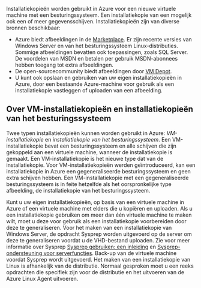 

Installatiekopieën worden gebruikt in Azure voor een nieuwe virtuele machine met een besturingssysteem. Een installatiekopie van een mogelijk ook een of meer gegevensschijven. Installatiekopieën zijn van diverse bronnen beschikbaar:

* Azure biedt afbeeldingen in de [Marketplace](https://azure.microsoft.com/gallery/virtual-machines/). Er zijn recente versies van Windows Server en van het besturingssysteem Linux-distributies. Sommige afbeeldingen bevatten ook toepassingen, zoals SQL Server. De voordelen van MSDN en betalen per gebruik MSDN-abonnees hebben toegang tot extra afbeeldingen.
* De open-sourcecommunity biedt afbeeldingen door [VM Depot](http://vmdepot.msopentech.com/List/Index).
* U kunt ook opslaan en gebruiken van uw eigen installatiekopieën in Azure, door een bestaande Azure-machine voor gebruik als een installatiekopie vastleggen of uploaden van een afbeelding.

## <a name="about-vm-images-and-os-images"></a>Over VM-installatiekopieën en installatiekopieën van het besturingssysteem
Twee typen installatiekopieën kunnen worden gebruikt in Azure: *VM-installatiekopie* en *installatiekopie van het besturingssysteem*. Een VM-installatiekopie bevat een besturingssysteem en alle schijven die zijn gekoppeld aan een virtuele machine, wanneer de installatiekopie is gemaakt. Een VM-installatiekopie is het nieuwe type dat van de installatiekopie. Voor VM-installatiekopieën werden geïntroduceerd, kan een installatiekopie in Azure een gegeneraliseerde besturingssysteem en geen extra schijven hebben. Een VM-installatiekopie met een gegeneraliseerde besturingssysteem is in feite hetzelfde als het oorspronkelijke type afbeelding, de installatiekopie van het besturingssysteem.

Kunt u uw eigen installatiekopieën, op basis van een virtuele machine in Azure of een virtuele machine met elders die u kopiëren en uploaden. Als u een installatiekopie gebruiken om meer dan één virtuele machine te maken wilt, moet u deze voor gebruik als een installatiekopie voorbereiden door deze te generaliseren. Voor het maken van een installatiekopie van Windows Server, de opdracht Sysprep worden uitgevoerd op de server om deze te generaliseren voordat u de VHD-bestand uploaden. Zie voor meer informatie over Sysprep [Sysprep gebruiken: een inleiding](http://go.microsoft.com/fwlink/p/?LinkId=392030) en [Sysprep-ondersteuning voor serverfuncties](https://msdn.microsoft.com/windows/hardware/commercialize/manufacture/desktop/sysprep-support-for-server-roles). Back-up van de virtuele machine voordat Sysprep wordt uitgevoerd. Het maken van een installatiekopie van Linux is afhankelijk van de distributie. Normaal gesproken moet u een reeks opdrachten die specifiek zijn voor de distributie en het uitvoeren van de Azure Linux Agent uitvoeren.
